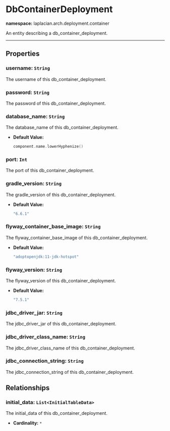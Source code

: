 

# **DbContainerDeployment**
**namespace:** laplacian.arch.deployment.container

An entity describing a db_container_deployment.



---

## Properties

### username: `String`
The username of this db_container_deployment.

### password: `String`
The password of this db_container_deployment.

### database_name: `String`
The database_name of this db_container_deployment.
- **Default Value:**
  ```kotlin
  component.name.lowerHyphenize()
  ```

### port: `Int`
The port of this db_container_deployment.

### gradle_version: `String`
The gradle_version of this db_container_deployment.
- **Default Value:**
  ```kotlin
  "6.6.1"
  ```

### flyway_container_base_image: `String`
The flyway_container_base_image of this db_container_deployment.
- **Default Value:**
  ```kotlin
  "adoptopenjdk:11-jdk-hotspot"
  ```

### flyway_version: `String`
The flyway_version of this db_container_deployment.
- **Default Value:**
  ```kotlin
  "7.5.1"
  ```

### jdbc_driver_jar: `String`
The jdbc_driver_jar of this db_container_deployment.

### jdbc_driver_class_name: `String`
The jdbc_driver_class_name of this db_container_deployment.

### jdbc_connection_string: `String`
The jdbc_connection_string of this db_container_deployment.

## Relationships

### initial_data: `List<InitialTableData>`
The initial_data of this db_container_deployment.
- **Cardinality:** `*`
